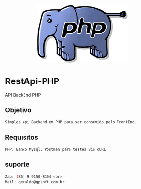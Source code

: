 <p align="center">
  <img src="./assets/images/logo.png" width="300" alt="PHP" />
</p>

# RestApi-PHP
API BackEnd PHP

## Objetivo
```bash
Simples api Backend em PHP para ser consumido pelo FrontEnd.
```

## Requisitos
```bash
PHP, Banco Mysql, Postman para testes via cURL
```

## suporte
```bash
Zap: (85) 9 9150-8104 <br>
Mail: geraldo@gpsoft.com.br
```
